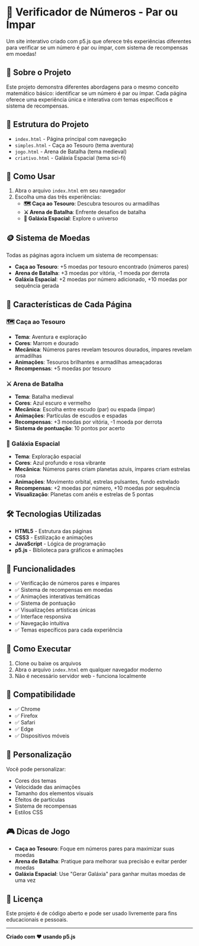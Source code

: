 # 🔢 Verificador de Números - Par ou Ímpar

Um site interativo criado com p5.js que oferece três experiências diferentes para verificar se um número é par ou ímpar, com sistema de recompensas em moedas!

## 🎯 Sobre o Projeto

Este projeto demonstra diferentes abordagens para o mesmo conceito matemático básico: identificar se um número é par ou ímpar. Cada página oferece uma experiência única e interativa com temas específicos e sistema de recompensas.

## 📁 Estrutura do Projeto

- `index.html` - Página principal com navegação
- `simples.html` - Caça ao Tesouro (tema aventura)
- `jogo.html` - Arena de Batalha (tema medieval)
- `criativo.html` - Galáxia Espacial (tema sci-fi)

## 🚀 Como Usar

1. Abra o arquivo `index.html` em seu navegador
2. Escolha uma das três experiências:
   - **🗺️ Caça ao Tesouro**: Descubra tesouros ou armadilhas
   - **⚔️ Arena de Batalha**: Enfrente desafios de batalha
   - **🌌 Galáxia Espacial**: Explore o universo

## 🪙 Sistema de Moedas

Todas as páginas agora incluem um sistema de recompensas:

- **Caça ao Tesouro**: +5 moedas por tesouro encontrado (números pares)
- **Arena de Batalha**: +3 moedas por vitória, -1 moeda por derrota
- **Galáxia Espacial**: +2 moedas por número adicionado, +10 moedas por sequência gerada

## 🎨 Características de Cada Página

### 🗺️ Caça ao Tesouro
- **Tema**: Aventura e exploração
- **Cores**: Marrom e dourado
- **Mecânica**: Números pares revelam tesouros dourados, ímpares revelam armadilhas
- **Animações**: Tesouros brilhantes e armadilhas ameaçadoras
- **Recompensas**: +5 moedas por tesouro

### ⚔️ Arena de Batalha
- **Tema**: Batalha medieval
- **Cores**: Azul escuro e vermelho
- **Mecânica**: Escolha entre escudo (par) ou espada (ímpar)
- **Animações**: Partículas de escudos e espadas
- **Recompensas**: +3 moedas por vitória, -1 moeda por derrota
- **Sistema de pontuação**: 10 pontos por acerto

### 🌌 Galáxia Espacial
- **Tema**: Exploração espacial
- **Cores**: Azul profundo e rosa vibrante
- **Mecânica**: Números pares criam planetas azuis, ímpares criam estrelas rosa
- **Animações**: Movimento orbital, estrelas pulsantes, fundo estrelado
- **Recompensas**: +2 moedas por número, +10 moedas por sequência
- **Visualização**: Planetas com anéis e estrelas de 5 pontas

## 🛠️ Tecnologias Utilizadas

- **HTML5** - Estrutura das páginas
- **CSS3** - Estilização e animações
- **JavaScript** - Lógica de programação
- **p5.js** - Biblioteca para gráficos e animações

## 🎯 Funcionalidades

- ✅ Verificação de números pares e ímpares
- ✅ Sistema de recompensas em moedas
- ✅ Animações interativas temáticas
- ✅ Sistema de pontuação
- ✅ Visualizações artísticas únicas
- ✅ Interface responsiva
- ✅ Navegação intuitiva
- ✅ Temas específicos para cada experiência

## 🚀 Como Executar

1. Clone ou baixe os arquivos
2. Abra o arquivo `index.html` em qualquer navegador moderno
3. Não é necessário servidor web - funciona localmente

## 📱 Compatibilidade

- ✅ Chrome
- ✅ Firefox
- ✅ Safari
- ✅ Edge
- ✅ Dispositivos móveis

## 🎨 Personalização

Você pode personalizar:
- Cores dos temas
- Velocidade das animações
- Tamanho dos elementos visuais
- Efeitos de partículas
- Sistema de recompensas
- Estilos CSS

## 🎮 Dicas de Jogo

- **Caça ao Tesouro**: Foque em números pares para maximizar suas moedas
- **Arena de Batalha**: Pratique para melhorar sua precisão e evitar perder moedas
- **Galáxia Espacial**: Use "Gerar Galáxia" para ganhar muitas moedas de uma vez

## 📝 Licença

Este projeto é de código aberto e pode ser usado livremente para fins educacionais e pessoais.

---

**Criado com ❤️ usando p5.js**
